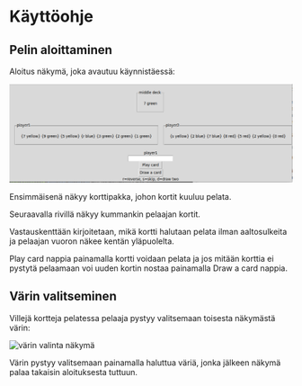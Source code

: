 # Käyttöohje

## Pelin aloittaminen

Aloitus näkymä, joka avautuu käynnistäessä:

![aloitus näkymä](./kuvat/game-front-page.png)

Ensimmäisenä näkyy korttipakka, johon kortit kuuluu pelata.

Seuraavalla rivillä näkyy kummankin pelaajan kortit.

Vastauskenttään kirjoitetaan, mikä kortti halutaan pelata ilman aaltosulkeita ja pelaajan vuoron näkee kentän yläpuolelta.

Play card nappia painamalla kortti voidaan pelata ja jos mitään korttia ei pystytä pelaamaan voi uuden kortin nostaa painamalla Draw a card nappia.

## Värin valitseminen

Villejä kortteja pelatessa pelaaja pystyy valitsemaan toisesta näkymästä värin:

![värin valinta näkymä](./kuvat/game-choose-a-color-view.png.png)

Värin pystyy valitsemaan painamalla haluttua väriä, jonka jälkeen näkymä palaa takaisin aloituksesta tuttuun.
